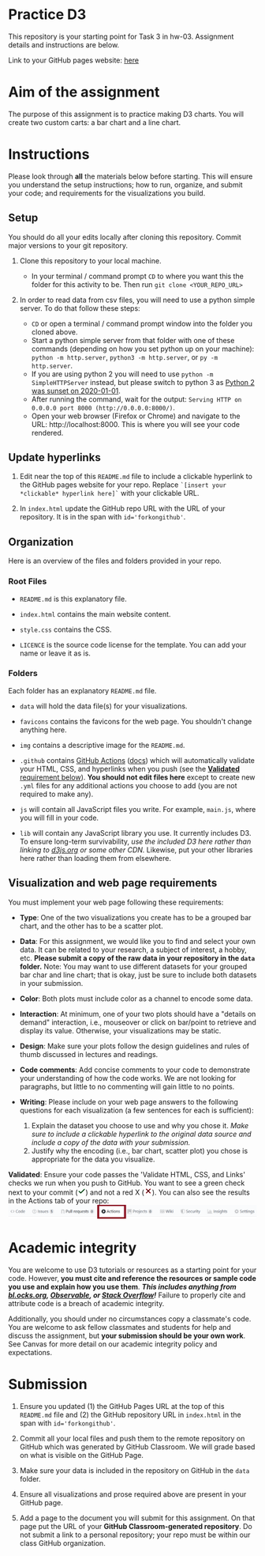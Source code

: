 # Practice D3

This repository is your starting point for Task 3 in hw-03. Assignment details and instructions are below.

Link to your GitHub pages website: [here](https://github.com/DS4200-Fall21-Sec02/hw-03-practice-d3-will-tian-dan)

# Aim of the assignment

The purpose of this assignment is to practice making D3 charts. You will create two custom carts: a bar chart and a line chart.

# Instructions

Please look through **all** the materials below before starting. This will ensure you understand the setup instructions; how to run, organize, and submit your code; and requirements for the visualizations you build.

## Setup

You should do all your edits locally after cloning this repository. Commit major versions to your git repository.

1. Clone this repository to your local machine.

   - In your terminal / command prompt `CD` to where you want this the folder for this activity to be. Then run `git clone <YOUR_REPO_URL>`

1. In order to read data from csv files, you will need to use a python simple server. To do that follow these steps:
   - `CD` or open a terminal / command prompt window into the folder you cloned above.
   - Start a python simple server from that folder with one of these commands (depending on how you set python up on your machine): `python -m http.server`, `python3 -m http.server`, or `py -m http.server`.
   - If you are using python 2 you will need to use `python -m SimpleHTTPServer` instead, but please switch to python 3 as [Python 2 was sunset on 2020-01-01](https://www.python.org/doc/sunset-python-2/).
   - After running the command, wait for the output: `Serving HTTP on 0.0.0.0 port 8000 (http://0.0.0.0:8000/)`.
   - Open your web browser (Firefox or Chrome) and navigate to the URL: http://localhost:8000. This is where you will see your code rendered.

## Update hyperlinks

1. Edit near the top of this `README.md` file to include a clickable hyperlink to the GitHub pages website for your repo. Replace `` `[insert your *clickable* hyperlink here]` `` with your clickable URL.

1. In `index.html` update the GitHub repo URL with the URL of your repository. It is in the span with `id='forkongithub'`.

## Organization

Here is an overview of the files and folders provided in your repo.

### Root Files

- `README.md` is this explanatory file.

- `index.html` contains the main website content.

- `style.css` contains the CSS.

- `LICENCE` is the source code license for the template. You can add your name or leave it as is.

### Folders

Each folder has an explanatory `README.md` file.

- `data` will hold the data file(s) for your visualizations.

- `favicons` contains the favicons for the web page. You shouldn't change anything here.

- `img` contains a descriptive image for the `README.md`.

- `.github` contains [GitHub Actions](https://github.com/features/actions) ([docs](https://docs.github.com/en/actions)) which will automatically validate your HTML, CSS, and hyperlinks when you push (see the [**Validated** requirement below](#validated)). **You should not edit files here** except to create new `.yml` files for any additional actions you choose to add (you are not required to make any).

- `js` will contain all JavaScript files you write. For example, `main.js`, where you will fill in your code.

- `lib` will contain any JavaScript library you use. It currently includes D3. To ensure long-term survivability, _use the included D3 here rather than linking to [d3js.org](https://d3js.org) or some other CDN._ Likewise, put your other libraries here rather than loading them from elsewhere.

## Visualization and web page requirements

You must implement your web page following these requirements:

- **Type**: One of the two visualizations you create has to be a grouped bar chart, and the other has to be a scatter plot.

- **Data**: For this assignment, we would like you to find and select your own data. It can be related to your research, a subject of interest, a hobby, etc. **Please submit a copy of the raw data in your repository in the `data` folder.** Note: You may want to use different datasets for your grouped bar char and line chart; that is okay, just be sure to include both datasets in your submission.

- **Color**: Both plots must include color as a channel to encode some data.

- **Interaction**: At minimum, one of your two plots should have a "details on demand" interaction, i.e., mouseover or click on bar/point to retrieve and display its value. Otherwise, your visualizations may be static.

- **Design**: Make sure your plots follow the design guidelines and rules of thumb discussed in lectures and readings.

- **Code comments**: Add concise comments to your code to demonstrate your understanding of how the code works. We are not looking for paragraphs, but little to no commenting will gain little to no points.

- **Writing**: Please include on your web page answers to the following questions for each visualization (a few sentences for each is sufficient):

  1. Explain the dataset you choose to use and why you chose it. _Make sure to include a clickable hyperlink to the original data source and include a copy of the data with your submission._
  2. Justify why the encoding (i.e., bar chart, scatter plot) you chose is appropriate for the data you visualize.

<a name='validated'></a>**Validated**: Ensure your code passes the 'Validate HTML, CSS, and Links' checks we run when you push to GitHub. You want to see a green check next to your commit
(<svg width='16' height='16' role='img'><path stroke='#22863a' d='M13.78 4.22a.75.75 0 010 1.06l-7.25 7.25a.75.75 0 01-1.06 0L2.22 9.28a.75.75 0 011.06-1.06L6 10.94l6.72-6.72a.75.75 0 011.06 0z'></path></svg>)
and not a red X
(<svg width='16' height='16' role='img'><path stroke='#cb2431' d='M3.72 3.72a.75.75 0 011.06 0L8 6.94l3.22-3.22a.75.75 0 111.06 1.06L9.06 8l3.22 3.22a.75.75 0 11-1.06 1.06L8 9.06l-3.22 3.22a.75.75 0 01-1.06-1.06L6.94 8 3.72 4.78a.75.75 0 010-1.06z'></path></svg>).
You can also see the results in the Actions tab of your repo:
![GitHub Actions tab](img/gh-actions.png)

# Academic integrity

You are welcome to use D3 tutorials or resources as a starting point for your code.
However, **you must cite and reference the resources or sample code you use and explain how you use them**.
**_This includes anything from [bl.ocks.org](https://bl.ocks.org/), [Observable](https://observablehq.com/@d3/gallery), or [Stack Overflow](https://stackoverflow.com/)!_**
Failure to properly cite and attribute code is a breach of academic integrity.

Additionally, you should under no circumstances copy a classmate's code. You are welcome to ask fellow classmates and students for help and discuss the assignment, but **your submission should be your own work**.
See Canvas for more detail on our academic integrity policy and expectations.

# Submission

1. Ensure you updated (1) the GitHub Pages URL at the top of this `README.md` file and (2) the GitHub repository URL in `index.html` in the span with `id='forkongithub'`.

1. Commit all your local files and push them to the remote repository on GitHub which was generated by GitHub Classroom. We will grade based on what is visible on the GitHub Page.

1. Make sure your data is included in the repository on GitHub in the `data` folder.

1. Ensure all visualizations and prose required above are present in your GitHub page.

1. Add a page to the document you will submit for this assignment. On that page put the URL of your **GitHub Classroom-generated repository**. Do not submit a link to a personal repository; your repo must be within our class GitHub organization.
